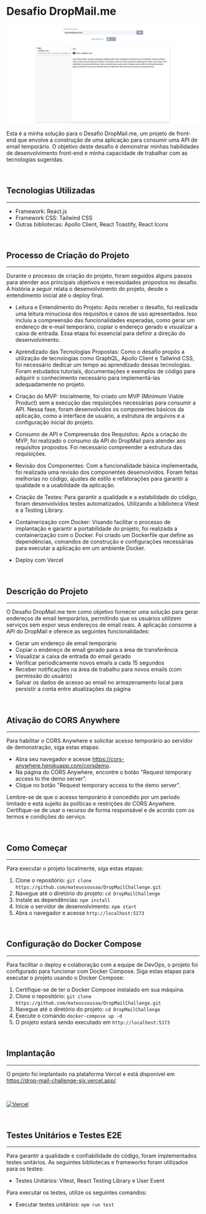 # Desafio DropMail.me

![Desafio DropMail.me](./public/dropmailPrint.png)

Esta é a minha solução para o Desafio DropMail.me, um projeto de front-end que envolve a construção de uma aplicação para consumir uma API de email temporário. O objetivo deste desafio é demonstrar minhas habilidades de desenvolvimento front-end e minha capacidade de trabalhar com as tecnologias sugeridas.

<br>

## Tecnologias Utilizadas
---

- Framework: React.js
- Framework CSS: Tailwind CSS
- Outras bibliotecas: Apollo Client, React Toastify, React Icons

<br>

## Processo de Criação do Projeto
---

Durante o processo de criação do projeto, foram seguidos alguns passos para atender aos principais objetivos e necessidades propostos no desafio. A história a seguir relata o desenvolvimento do projeto, desde o entendimento inicial até o deploy final.

- Leitura e Entendimento do Projeto:
Após receber o desafio, foi realizada uma leitura minuciosa dos requisitos e casos de uso apresentados. Isso incluiu a compreensão das funcionalidades esperadas, como gerar um endereço de e-mail temporário, copiar o endereço gerado e visualizar a caixa de entrada. Essa etapa foi essencial para definir a direção do desenvolvimento.

- Aprendizado das Tecnologias Propostas:
Como o desafio propôs a utilização de tecnologias como GraphQL, Apollo Client e Tailwind CSS, foi necessário dedicar um tempo ao aprendizado dessas tecnologias. Foram estudados tutoriais, documentações e exemplos de código para adquirir o conhecimento necessário para implementá-las adequadamente no projeto.

- Criação do MVP:
Inicialmente, foi criado um MVP (Minimum Viable Product) sem a execução das requisições necessárias para consumir a API. Nessa fase, foram desenvolvidos os componentes básicos da aplicação, como a interface de usuário, a estrutura de arquivos e a configuração inicial do projeto.

- Consumo de API e Compreensão dos Requisitos:
Após a criação do MVP, foi realizado o consumo da API do DropMail para atender aos requisitos propostos. Foi necessário compreender a estrutura das requisições.

- Revisão dos Componentes:
Com a funcionalidade básica implementada, foi realizada uma revisão dos componentes desenvolvidos. Foram feitas melhorias no código, ajustes de estilo e refatorações para garantir a qualidade e a usabilidade da aplicação.

- Criação de Testes:
Para garantir a qualidade e a estabilidade do código, foram desenvolvidos testes automatizados. Utilizando a biblioteca Vitest e a Testing Library.

- Containerização com Docker:
Visando facilitar o processo de implantação e garantir a portabilidade do projeto, foi realizada a containerização com o Docker. Foi criado um Dockerfile que define as dependências, comandos de construção e configurações necessárias para executar a aplicação em um ambiente Docker.

- Deploy com Vercel

<br>

## Descrição do Projeto
---

O Desafio DropMail.me tem como objetivo fornecer uma solução para gerar endereços de email temporários, permitindo que os usuários utilizem serviços sem expor seus endereços de email reais. A aplicação consome a API do DropMail e oferece as seguintes funcionalidades:

- Gerar um endereço de email temporário
- Copiar o endereço de email gerado para a área de transferência
- Visualizar a caixa de entrada do email gerado
- Verificar periodicamente novos emails a cada 15 segundos
- Receber notificações na área de trabalho para novos emails (com permissão do usuário)
- Salvar os dados de acesso ao email no armazenamento local para persistir a conta entre atualizações da página

<br>

## Ativação do CORS Anywhere
---

Para habilitar o CORS Anywhere e solicitar acesso temporário ao servidor de demonstração, siga estas etapas:

- Abra seu navegador e acesse https://cors-anywhere.herokuapp.com/corsdemo.
- Na página do CORS Anywhere, encontre o botão "Request temporary access to the demo server".
- Clique no botão "Request temporary access to the demo server".

Lembre-se de que o acesso temporário é concedido por um período limitado e está sujeito às políticas e restrições do CORS Anywhere. Certifique-se de usar o recurso de forma responsável e de acordo com os termos e condições do serviço.

<br>

## Como Começar
---

Para executar o projeto localmente, siga estas etapas:

1. Clone o repositório: `git clone https://github.com/mateussousaa/DropMailChallenge.git`
2. Navegue até o diretório do projeto: `cd DropMailChallenge`
3. Instale as dependências: `npm install`
4. Inicie o servidor de desenvolvimento: `npm start`
5. Abra o navegador e acesse `http://localhost:5173`

<br>

## Configuração do Docker Compose
---

Para facilitar o deploy e colaboração com a equipe de DevOps, o projeto foi configurado para funcionar com Docker Compose. Siga estas etapas para executar o projeto usando o Docker Compose:

1. Certifique-se de ter o Docker Compose instalado em sua máquina.
2. Clone o repositório: `git clone https://github.com/mateussousaa/DropMailChallenge.git`
3. Navegue até o diretório do projeto: `cd DropMailChallenge`
4. Execute o comando `docker-compose up -d`
5. O projeto estará sendo executado em `http://localhost:5173`

<br>

## Implantação
---

O projeto foi implantado na plataforma Vercel e está disponível em https://drop-mail-challenge-six.vercel.app/.

<br>


[![Vercel](https://img.shields.io/badge/vercel-%23000000.svg?style=for-the-badge&logo=vercel&logoColor=white)](https://drop-mail-challenge-six.vercel.app/)

<br>

## Testes Unitários e Testes E2E
---

Para garantir a qualidade e confiabilidade do código, foram implementados testes unitários. As seguintes bibliotecas e frameworks foram utilizados para os testes:

- Testes Unitários: Vitest, React Testing Library e User Event

Para executar os testes, utilize os seguintes comandos:

- Executar testes unitários: `npm run test`
